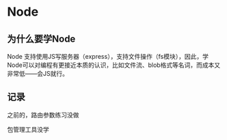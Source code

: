 # Node

## 为什么要学Node

Node 支持使用JS写服务器（express），支持文件操作（fs模块），因此，学Node可以对编程有更接近本质的认识，比如文件流、blob格式等名词，而成本又非常低——会JS就行。

## 记录

之前的，路由参数练习没做

包管理工具没学
